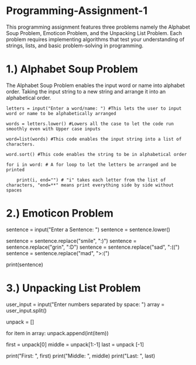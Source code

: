 # Programming-Assignment-1
This programming assignment features three problems namely the Alphabet Soup Problem, Emoticon Problem, and the Unpacking List Problem. Each problem requires implementing algorithms that test your understanding of strings, lists, and basic problem-solving in programming.

# 1.) Alphabet Soup Problem
The Alphabet Soup Problem enables the input word or name into alphabet order. Taking the input string to a new string and arrange it into an alphabetical order.

    letters = input("Enter a word/name: ") #This lets the user to input word or name to be alphabetically arranged

    words = letters.lower() #Lowers all the case to let the code run smoothly even with Upper case inputs

    word=list(words) #This code enables the input string into a list of characters.

    word.sort() #This code enables the string to be in alphabetical order

    for i in word: # A for loop to let the letters be arranged and be printed

        print(i, end="") # "i" takes each letter from the list of characters, "end=**" means print everything side by side without spaces 
    
# 2.) Emoticon Problem
sentence = input("Enter a Sentence: ")
sentence = sentence.lower()

sentence = sentence.replace("smile", ":)")
sentence = sentence.replace("grin", ":D")
sentence = sentence.replace("sad", ":((")
sentence = sentence.replace("mad", ">:(")

print(sentence)

# 3.) Unpacking List Problem
user_input = input("Enter numbers separated by space: ")
array = user_input.split()

unpack = []

for item in array:
    unpack.append(int(item))

first = unpack[0]
middle = unpack[1:-1]
last = unpack [-1]

print("First: ", first)
print("Middle: ", middle)
print("Last: ", last)
